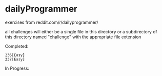# dailyProgrammer
exercises from reddit.com/r/dailyprogrammer/

all challenges will either be
    a single file in this directory or
    a subdirectory of this directory
named "challenge<number>" with the appropriate file extension

Completed:

    236[Easy]
    237[Easy]

In Progress:
